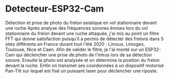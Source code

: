 # Detecteur-ESP32-Cam
Détection et prise de photo du frelon asiatique en vol stationnaire devant une ruche
Après analyse des fréquences sonores émises lors du vol stationnaire du frelon devant une ruche attaquée, j'ai mis au point un filtre FFT qui donne satisfaction puisqu'il a permis de détecter des frelons dans 5 sites différents en France durant tout l'été 2020 : Limoux, Limoges, Toulouse, Nice et Caen. Afin de valider le filtre, je l'ai monté sur un ESP32-Cam qui déclencher une prise de photo de l'intrus lors de sa détection sonore. Ensuite la photo est analysée et on détermine la position du frelon devant la ruche. Enfin on transmet ses coordonnées à un dispositif motorisé Pan-Tilt sur lequel est fixé un puissant laser pour déclencher une riposte.
